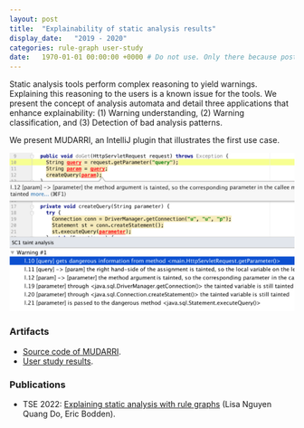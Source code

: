 ```yaml
---
layout: post
title:  "Explainability of static analysis results"
display_date:   "2019 - 2020"
categories: rule-graph user-study
date:   1970-01-01 00:00:00 +0000 # Do not use. Only there because posts require a date.
---
```

Static analysis tools perform complex reasoning to yield warnings. Explaining this reasoning to the users is a known issue for the tools. We present the concept of analysis automata and detail three applications that enhance explainability: (1) Warning understanding, (2) Warning classification, and (3) Detection of bad analysis patterns.

We present MUDARRI, an IntelliJ plugin that illustrates the first use case.

![project-explainability.png](/assets/images/project-explainability.png)

### Artifacts
- [Source code of MUDARRI](https://github.com/secure-software-engineering/mudarri).
- [User study results](assets/docs/artifacts/mudarri_study_results.xslx_.numbers).

### Publications
- TSE 2022: [Explaining static analysis with rule graphs](publication-rule-graphs.html) (Lisa Nguyen Quang Do, Eric Bodden).
